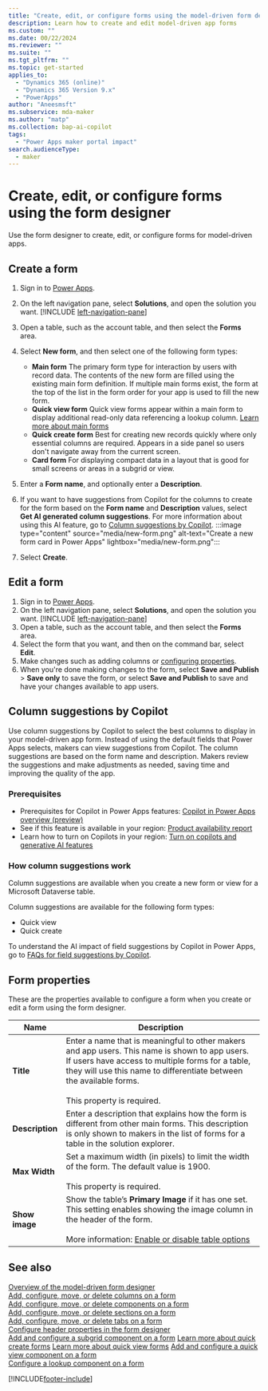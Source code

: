 ```yaml
---
title: "Create, edit, or configure forms using the model-driven form designer | MicrosoftDocs"
description: Learn how to create and edit model-driven app forms
ms.custom: ""
ms.date: 00/22/2024
ms.reviewer: ""
ms.suite: ""
ms.tgt_pltfrm: ""
ms.topic: get-started
applies_to: 
  - "Dynamics 365 (online)"
  - "Dynamics 365 Version 9.x"
  - "PowerApps"
author: "Aneesmsft"
ms.subservice: mda-maker
ms.author: "matp"
ms.collection: bap-ai-copilot
tags: 
  - "Power Apps maker portal impact"
search.audienceType: 
  - maker
---
```

# Create, edit, or configure forms using the form designer

Use the form designer to create, edit, or configure forms for model-driven apps.

## Create a form

1. Sign in to [Power Apps](https://make.powerapps.com/?utm_source=padocs&utm_medium=linkinadoc&utm_campaign=referralsfromdoc). 
1. On the left navigation pane, select **Solutions**, and open the solution you want. [!INCLUDE [left-navigation-pane](../../includes/left-navigation-pane.md)]
1. Open a table, such as the account table, and then select the **Forms** area.
1. Select **New form**, and then select one of the following form types:
   - **Main form** The primary form type for interaction by users with record data.  The contents of the new form are filled using the existing main form definition. If multiple main forms exist, the form at the top of the list in the form order for your app is used to fill the new form.
   - **Quick view form** Quick view forms appear within a main form to display additional read-only data referencing a lookup column.
      [Learn more about main forms](create-edit-main-forms.md)
   - **Quick create form** Best for creating new records quickly where only essential columns are required. Appears in a side panel so users don't navigate away from the current screen.
   - **Card form** For displaying compact data in a layout that is good for small screens or areas in a subgrid or view.
 
1. Enter a **Form name**, and optionally enter a **Description**.
1. If you want to have suggestions from Copilot for the columns to create for the form based on the **Form name** and **Description** values, select **Get AI generated column suggestions**. For more information about using this AI feature, go to [Column suggestions by Copilot](#column-suggestions-by-copilot).
   :::image type="content" source="media/new-form.png" alt-text="Create a new form card in Power Apps" lightbox="media/new-form.png":::
1. Select **Create**.

## Edit a form

1. Sign in to [Power Apps](https://make.powerapps.com/?utm_source=padocs&utm_medium=linkinadoc&utm_campaign=referralsfromdoc).
1. On the left navigation pane, select **Solutions**, and open the solution you want. [!INCLUDE [left-navigation-pane](../../includes/left-navigation-pane.md)]
1. Open a table, such as the account table, and then select the **Forms** area.
1. Select the form that you want, and then on the command bar, select **Edit**.
1. Make changes such as adding columns or [configuring properties](#form-properties).
1. When you're done making changes to the form, select **Save and Publish** > **Save only** to save the form, or select **Save and Publish** to save and have your changes available to app users.

## Column suggestions by Copilot

Use column suggestions by Copilot to select the best columns to display in your model-driven app form. Instead of using the default fields that Power Apps selects, makers can view suggestions from Copilot. The column suggestions are based on the form name and description. Makers review the suggestions and make adjustments as needed, saving time and improving the quality of the app.


### Prerequisites

- Prerequisites for Copilot in Power Apps features: [Copilot in Power Apps overview (preview)](../canvas-apps/ai-overview.md)
- See if this feature is available in your region: [Product availability report](https://releaseplans.microsoft.com/availability-reports/?report=productgeoreport)
- Learn how to turn on Copilots in your region: [Turn on copilots and generative AI features](/power-platform/admin/geographical-availability-copilot)

### How column suggestions work

Column suggestions are available when you create a new form or view for a Microsoft Dataverse table.

Column suggestions are available for the following form types:

- Quick view
- Quick create

To understand the AI impact of field suggestions by Copilot in Power Apps, go to [FAQs for field suggestions by Copilot](../common/faq-field-suggestions.md).

## Form properties

These are the properties available to configure a form when you create or edit a form using the form designer.

|Name  |Description  |
|---------|---------|
|**Title**  | Enter a name that is meaningful to other makers and app users. This name is shown to app users. If users have access to multiple forms for a table, they will use this name to differentiate between the available forms. <br /><br />This property is required. |
|**Description** |  Enter a description that explains how the form is different from other main forms. This description is only shown to makers in the list of forms for a table in the solution explorer. |
|**Max Width** | Set a maximum width (in pixels) to limit the width of the form. The default value is 1900. <br /><br />This property is required. |
|**Show image** | Show the table’s **Primary Image** if it has one set. This setting enables showing the image column in the header of the form. <br /><br /> More information: [Enable or disable table options](../data-platform/edit-entities.md#enable-or-disable-table-options) |

## See also

[Overview of the model-driven form designer](form-designer-overview.md)  
[Add, configure, move, or delete columns on a form](add-move-or-delete-fields-on-form.md)  
[Add, configure, move, or delete components on a form](add-move-configure-or-delete-components-on-form.md)  
[Add, configure, move, or delete sections on a form](add-move-or-delete-sections-on-form.md)  
[Add, configure, move, or delete tabs on a form](add-move-or-delete-tabs-on-form.md)  
[Configure header properties in the form designer](form-designer-header-properties.md)  
[Add and configure a subgrid component on a form](form-designer-add-configure-subgrid.md)
[Learn more about quick create forms](create-edit-quick-create-forms.md)
[Learn more about quick view forms](create-edit-quick-view-forms.md)
[Add and configure a quick view component on a form](form-designer-add-configure-quickview.md)  
[Configure a lookup component on a form](form-designer-add-configure-lookup.md)  

[!INCLUDE[footer-include](../../includes/footer-banner.md)]
